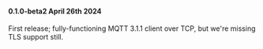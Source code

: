 #### 0.1.0-beta2 April 26th 2024 ####

First release; fully-functioning MQTT 3.1.1 client over TCP, but we're missing TLS support still.